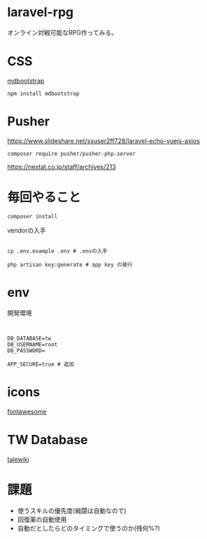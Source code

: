 # laravel-rpg
オンライン対戦可能なRPG作ってみる。

# CSS
[mdbootstrap](https://mdbootstrap.com/docs/jquery/)

``` npm install mdbootstrap ```


# Pusher

https://www.slideshare.net/ssuser2ff728/laravel-echo-vuejs-axios

``` composer require pusher/pusher-php-server ```

https://nextat.co.jp/staff/archives/213


# 毎回やること
``` composer install ```

vendorの入手

```

cp .env.example .env # .envの入手

php artisan key:generate # app key の発行

```

# env

開発環境

```


DB_DATABASE=tw
DB_USERNAME=root
DB_PASSWORD=

APP_SECURE=true # 追加

```

# icons
[fontawesome](https://fontawesome.com/icons?d=gallery)

# TW Database

[talewiki](http://talewiki.com)

# 課題

* 使うスキルの優先度(戦闘は自動なので)
* 回復薬の自動使用
* 自動だとしたらどのタイミングで使うのか(残何%?)